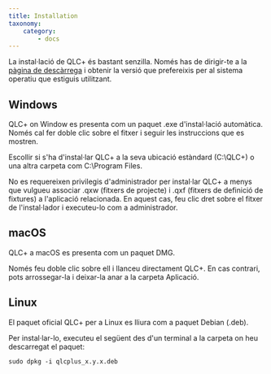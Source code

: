 ```yaml
---
title: Installation
taxonomy:
    category:
        - docs
---
```


La instal·lació de QLC+ és bastant senzilla.
Només has de dirigir-te a la [pàgina de descàrrega](https://www.qlcplus.org/download) i obtenir la versió que prefereixis per al sistema operatiu que estiguis utilitzant.

## Windows

QLC+ on Window es presenta com un paquet .exe d'instal·lació automàtica. Només cal fer doble clic sobre el fitxer i seguir les instruccions que es mostren.

Escollir si s'ha d'instal·lar QLC+ a la seva ubicació estàndard (C:\QLC+) o una altra carpeta com C:\Program Files.

No es requereixen privilegis d'administrador per instal·lar QLC+ a menys que vulgueu associar .qxw (fitxers de projecte) i .qxf (fitxers de definició de fixtures) a l'aplicació relacionada.
En aquest cas, feu clic dret sobre el fitxer de l'instal·lador i executeu-lo com a administrador.

## macOS

QLC+ a macOS es presenta com un paquet DMG.

Només feu doble clic sobre ell i llanceu directament QLC+. En cas contrari, pots arrossegar-la i deixar-la anar a la carpeta Aplicació.

## Linux

El paquet oficial QLC+ per a Linux es lliura com a paquet Debian (.deb).

Per instal·lar-lo, executeu el següent des d'un terminal a la carpeta on heu descarregat el paquet:
```
sudo dpkg -i qlcplus_x.y.x.deb
```
